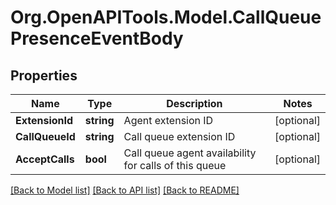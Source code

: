 
# Org.OpenAPITools.Model.CallQueuePresenceEventBody

## Properties

Name | Type | Description | Notes
------------ | ------------- | ------------- | -------------
**ExtensionId** | **string** | Agent extension ID | [optional] 
**CallQueueId** | **string** | Call queue extension ID | [optional] 
**AcceptCalls** | **bool** | Call queue agent availability for calls of this queue | [optional] 

[[Back to Model list]](../README.md#documentation-for-models)
[[Back to API list]](../README.md#documentation-for-api-endpoints)
[[Back to README]](../README.md)

